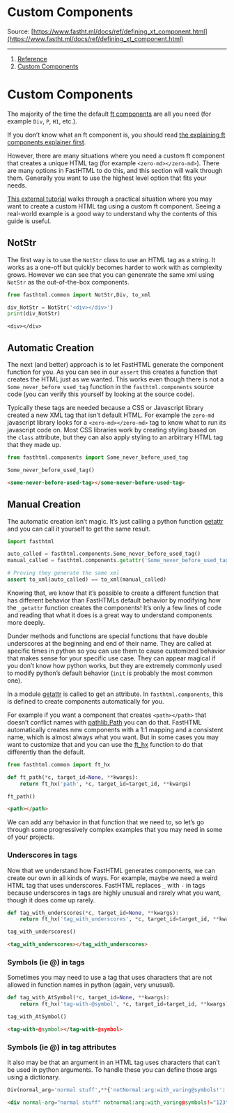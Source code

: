 # Custom Components

Source: [https://www.fastht.ml/docs/ref/defining_xt_component.html](https://www.fastht.ml/docs/ref/defining_xt_component.html)

---

1. [Reference](https://www.fastht.ml/docs/ref/../ref/concise_guide.html)
2. [Custom Components](https://www.fastht.ml/docs/ref/../ref/defining_xt_component.html)

# Custom Components

The majority of the time the default [ft components](https://www.fastht.ml/docs/ref/../explains/explaining_xt_components.html) are all you need (for example `Div`, `P`, `H1`, etc.).

If you don’t know what an ft component is, you should read [the explaining ft components explainer first](https://www.fastht.ml/docs/ref/../explains/explaining_xt_components.html).

However, there are many situations where you need a custom ft component that creates a unique HTML tag (for example `<zero-md></zero-md>`). There are many options in FastHTML to do this, and this section will walk through them. Generally you want to use the highest level option that fits your needs.

[This external tutorial](https://isaac-flath.github.io/website/posts/boots/FasthtmlTutorial.html) walks through a practical situation where you may want to create a custom HTML tag using a custom ft component. Seeing a real-world example is a good way to understand why the contents of this guide is useful.

## NotStr

The first way is to use the `NotStr` class to use an HTML tag as a string. It works as a one-off but quickly becomes harder to work with as complexity grows. However we can see that you can genenrate the same xml using `NotStr` as the out-of-the-box components.

```python
from fasthtml.common import NotStr,Div, to_xml
```

```python
div_NotStr = NotStr('<div></div>') 
print(div_NotStr)
```

```
<div></div>
```

## Automatic Creation

The next (and better) approach is to let FastHTML generate the component function for you. As you can see in our `assert` this creates a function that creates the HTML just as we wanted. This works even though there is not a `Some_never_before_used_tag` function in the `fasthtml.components` source code (you can verify this yourself by looking at the source code).

Typically these tags are needed because a CSS or Javascript library created a new XML tag that isn’t default HTML. For example the `zero-md` javascript library looks for a `<zero-md></zero-md>` tag to know what to run its javascript code on. Most CSS libraries work by creating styling based on the `class` attribute, but they can also apply styling to an arbitrary HTML tag that they made up.

```python
from fasthtml.components import Some_never_before_used_tag

Some_never_before_used_tag()
```

```html
<some-never-before-used-tag></some-never-before-used-tag>
```

## Manual Creation

The automatic creation isn’t magic. It’s just calling a python function [getattr](https://www.fastht.ml/docs/api/components.html#getattr) and you can call it yourself to get the same result.

```python
import fasthtml

auto_called = fasthtml.components.Some_never_before_used_tag()
manual_called = fasthtml.components.getattr('Some_never_before_used_tag')()

# Proving they generate the same xml
assert to_xml(auto_called) == to_xml(manual_called)
```

Knowing that, we know that it’s possible to create a different function that has different behavior than FastHTMLs default behavior by modifying how the `_getattr` function creates the components! It’s only a few lines of code and reading that what it does is a great way to understand components more deeply.

Dunder methods and functions are special functions that have double underscores at the beginning and end of their name. They are called at specific times in python so you can use them to cause customized behavior that makes sense for your specific use case. They can appear magical if you don’t know how python works, but they are extremely commonly used to modify python’s default behavior (`init` is probably the most common one).

In a module [getattr](https://www.fastht.ml/docs/api/components.html#getattr) is called to get an attribute. In `fasthtml.components`, this is defined to create components automatically for you.

For example if you want a component that creates `<path></path>` that doesn’t conflict names with [pathlib.Path](https://docs.python.org/3/library/pathlib.html#pathlib.Path) you can do that. FastHTML automatically creates new components with a 1:1 mapping and a consistent name, which is almost always what you want. But in some cases you may want to customize that and you can use the [ft_hx](https://www.fastht.ml/docs/api/components.html#ft_hx) function to do that differently than the default.

```python
from fasthtml.common import ft_hx

def ft_path(*c, target_id=None, **kwargs): 
    return ft_hx('path', *c, target_id=target_id, **kwargs)

ft_path()
```

```html
<path></path>
```

We can add any behavior in that function that we need to, so let’s go through some progressively complex examples that you may need in some of your projects.

### Underscores in tags

Now that we understand how FastHTML generates components, we can create our own in all kinds of ways. For example, maybe we need a weird HTML tag that uses underscores. FastHTML replaces `_` with `-` in tags because underscores in tags are highly unusual and rarely what you want, though it does come up rarely.

```python
def tag_with_underscores(*c, target_id=None, **kwargs): 
    return ft_hx('tag_with_underscores', *c, target_id=target_id, **kwargs)

tag_with_underscores()
```

```html
<tag_with_underscores></tag_with_underscores>
```

### Symbols (ie @) in tags

Sometimes you may need to use a tag that uses characters that are not allowed in function names in python (again, very unusual).

```python
def tag_with_AtSymbol(*c, target_id=None, **kwargs): 
    return ft_hx('tag-with-@symbol', *c, target_id=target_id, **kwargs)

tag_with_AtSymbol()
```

```html
<tag-with-@symbol></tag-with-@symbol>
```

### Symbols (ie @) in tag attributes

It also may be that an argument in an HTML tag uses characters that can’t be used in python arguments. To handle these you can define those args using a dictionary.

```python
Div(normal_arg='normal stuff',**{'notNormal:arg:with_varing@symbols!':'123'})
```

```html
<div normal-arg="normal stuff" notnormal:arg:with_varing@symbols!="123"></div>
```
